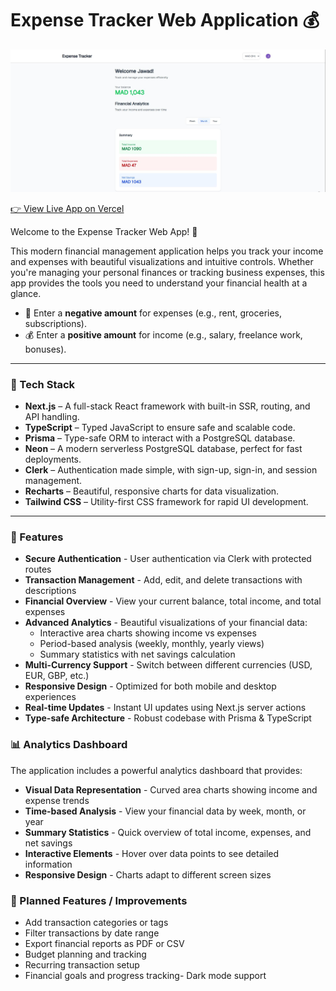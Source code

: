 # Expense Tracker Web Application 💰

![Expense Tracker Web Application Screenshot](/public/screenshot.JPG)

[👉 View Live App on Vercel](https://expense-tracker-nextjs-lilac.vercel.app/)

Welcome to the Expense Tracker Web App! 🎉

This modern financial management application helps you track your income and expenses with beautiful visualizations and intuitive controls. Whether you're managing your personal finances or tracking business expenses, this app provides the tools you need to understand your financial health at a glance.

- 💸 Enter a **negative amount** for expenses (e.g., rent, groceries, subscriptions).
- 💰 Enter a **positive amount** for income (e.g., salary, freelance work, bonuses).

---

### 🧱 Tech Stack

- **Next.js** – A full-stack React framework with built-in SSR, routing, and API handling.
- **TypeScript** – Typed JavaScript to ensure safe and scalable code.
- **Prisma** – Type-safe ORM to interact with a PostgreSQL database.
- **Neon** – A modern serverless PostgreSQL database, perfect for fast deployments.
- **Clerk** – Authentication made simple, with sign-up, sign-in, and session management.
- **Recharts** – Beautiful, responsive charts for data visualization.
- **Tailwind CSS** – Utility-first CSS framework for rapid UI development.

---

### 🚀 Features

- **Secure Authentication** - User authentication via Clerk with protected routes
- **Transaction Management** - Add, edit, and delete transactions with descriptions
- **Financial Overview** - View your current balance, total income, and total expenses
- **Advanced Analytics** - Beautiful visualizations of your financial data:
  - Interactive area charts showing income vs expenses
  - Period-based analysis (weekly, monthly, yearly views)
  - Summary statistics with net savings calculation
- **Multi-Currency Support** - Switch between different currencies (USD, EUR, GBP, etc.)
- **Responsive Design** - Optimized for both mobile and desktop experiences
- **Real-time Updates** - Instant UI updates using Next.js server actions
- **Type-safe Architecture** - Robust codebase with Prisma & TypeScript

### 📊 Analytics Dashboard

The application includes a powerful analytics dashboard that provides:

- **Visual Data Representation** - Curved area charts showing income and expense trends
- **Time-based Analysis** - View your financial data by week, month, or year
- **Summary Statistics** - Quick overview of total income, expenses, and net savings
- **Interactive Elements** - Hover over data points to see detailed information
- **Responsive Design** - Charts adapt to different screen sizes

### 🧪 Planned Features / Improvements

- Add transaction categories or tags
- Filter transactions by date range
- Export financial reports as PDF or CSV
- Budget planning and tracking
- Recurring transaction setup
- Financial goals and progress tracking- Dark mode support
